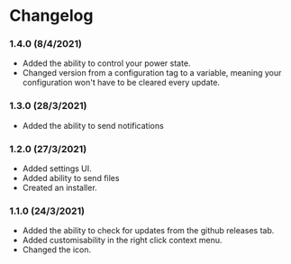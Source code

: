 # Changelog

### 1.4.0 (8/4/2021)

-   Added the ability to control your power state.
-   Changed version from a configuration tag to a variable, meaning your configuration won't have to be cleared every update.

### 1.3.0 (28/3/2021)

-   Added the ability to send notifications

### 1.2.0 (27/3/2021)

-   Added settings UI.
-   Added ability to send files
-   Created an installer.

### 1.1.0 (24/3/2021)

-   Added the ability to check for updates from the github releases tab.
-   Added customisability in the right click context menu.
-   Changed the icon.
